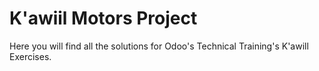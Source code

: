 # K'awiil Motors Project
Here you will find all the solutions for Odoo's Technical Training's K'awill Exercises.
